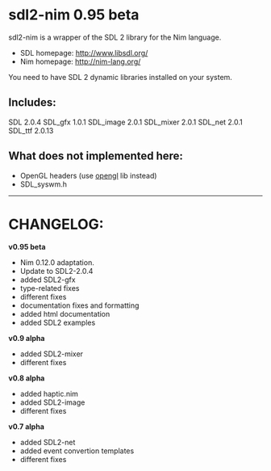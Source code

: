 sdl2-nim 0.95 beta
==================

sdl2-nim is a wrapper of the SDL 2 library for the Nim language.

* SDL homepage: http://www.libsdl.org/
* Nim homepage: http://nim-lang.org/

You need to have SDL 2 dynamic libraries installed on your system.

Includes:
---------
SDL 2.0.4
SDL_gfx 1.0.1
SDL_image 2.0.1
SDL_mixer 2.0.1
SDL_net 2.0.1
SDL_ttf 2.0.13

What does not implemented here:
-------------------------------

* OpenGL headers (use [opengl](https://github.com/nim-lang/opengl) lib instead)
* SDL_syswm.h

----------------------------------------

CHANGELOG:
==========
**v0.95 beta**
* Nim 0.12.0 adaptation.
* Update to SDL2-2.0.4
* added SDL2-gfx
* type-related fixes
* different fixes
* documentation fixes and formatting
* added html documentation
* added SDL2 examples

**v0.9 alpha**
* added SDL2-mixer
* different fixes

**v0.8 alpha**
* added haptic.nim
* added SDL2-image
* different fixes

**v0.7 alpha**
* added SDL2-net
* added event convertion templates
* different fixes

